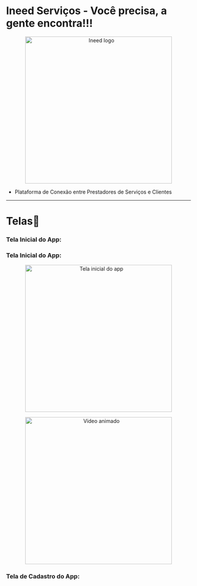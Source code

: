 # Ineed Serviços - Você precisa, a gente encontra!!!

<!-- Redimensiona a imagem principal -->
<p align="center">
  <img src="https://github.com/user-attachments/assets/cdf91c47-d570-4516-ae7f-46e25bf314dd" alt="Ineed logo" width="400"/>
</p>

- Plataforma de Conexão entre Prestadores de Serviços e Clientes

---

# Telas📱

### Tela Inicial do App:

<!-- IMPORTANTE: Imagens do Google Drive com /view não funcionam diretamente no README. Use o link direto da imagem. -->

<h3>Tela Inicial do App:</h3>

<p align="center">
  <img src="https://i.imgur.com/ROAvqMF.jpeg" alt="Tela inicial do app" height="400"/>
</p>
<p align="center">
  <img src="https://i.imgur.com/3cYfuaQ.gif" alt="Vídeo animado" height="400"/>
</p>


### Tela de Cadastro do App:
